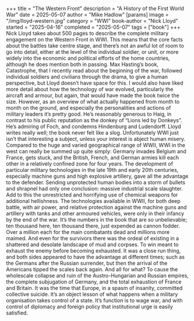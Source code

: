 +++
title = "The Western Front"
description = "A History of the First World War"
date = 2025-05-07
author = "Mike Hadlow"
[params]
    image = "/img/lloyd-western.jpg"
    category = "WWI"
    book-author = "Nick Lloyd"
    started = "2025-04-16"
    completed = "2025-05-07"
    tags = ["book"]
+++
Nick Lloyd takes about 500 pages to describe the complete military engagement on the Western Front in WWI. This means that the core facts about the battles take centre stage, and there’s not an awful lot of room to go into detail, either at the level of the individual soldier, or unit, or more widely into the economic and political efforts of the home countries, although he does mention both in passing. Max Hasting’s book, Catastrophe, that I recently read about the beginning of the war, followed individual soldiers and civilians through the drama, to give a human perspective, but Lloyd doesn’t have space for this. I would also have liked more detail about how the technology of war evolved, particularly the aircraft and armour, but again, that would have made the book twice the size. However, as an overview of what actually happened from month to month on the ground, and especially the personalities and actions of military leaders it’s pretty good. He’s reasonably generous to Haig, in contrast to his public reputation as the donkey of “Lions led by Donkeys”. He’s admiring of Foch, and condemns Hindenburg and Ludendorff. Lloyd writes really well; the book never felt like a slog. Unfortunately WWI just isn’t that interesting a subject, unless your interest is abject human misery. Compared to the huge and varied geographical range of WWII, WWI in the west can really be summed up quite simply: Germany invades Belgium and France, gets stuck, and the British, French, and German armies kill each other in a relatively confined zone for four years. The development of particular military technologies in the late 19th and early 20th centuries, especially machine guns and high explosive artillery, gave all the advantage to the defender. Sending unprotected human bodies into a storm of bullets and shrapnel had only one conclusion: massive industrial scale slaughter. Add to this the unrestricted and horrifying use of chemical weapons for additional hellishness. The technologies available in WWII, for both deep battle, with air power, and relative protection against the machine guns and artillery with tanks and other armoured vehicles, were only in their infancy by the end of the war. It’s the numbers in the book that are so unbelievable; ten thousand here, ten thousand there, just expended as cannon fodder. Over a million each for the main combatants dead and millions more maimed. And even for the survivors there was the ordeal of existing in a shattered and desolate landscape of mud and corpses. To win meant to exhaust the enemy before becoming exhausted. It was a close run thing, and both sides appeared to have the advantage at different times; such as the Germans after the Russian surrender, but then the arrival of the Americans tipped the scales back again. And all for what? To cause the wholescale collapse and ruin of the Austro-Hungarian and Russian empires, the complete subjugation of Germany, and the total exhaustion of France and Britain. It was the time that Europe, in a spasm of insanity, committed collective suicide. It’s an object lesson of what happens when a military organisation takes control of a state. It’s function is to wage war, and with control of diplomacy and foreign policy that institutional urge is easily satisfied.
